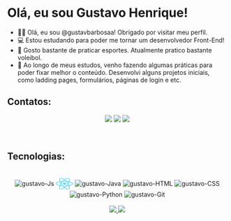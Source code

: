 <h1>Olá, eu sou Gustavo Henrique!</h1>

- 👨‍🦱 Olá, eu sou @gustavbarbosaa! Obrigado por visitar meu perfil.
- 💻 Estou estudando para poder me tornar um desenvolvedor Front-End!     
- 🏐 Gosto bastante de praticar esportes. Atualmente pratico bastante voleibol.
- 📖 Ao longo de meus estudos, venho fazendo algumas práticas para poder fixar melhor o conteúdo. Desenvolvi alguns projetos  iniciais, como ladding pages, formulários, páginas de login e etc.
<h2> Contatos:</h2>
<div align="center">
     <a href="https://www.instagram.com/gustavbarbosaa/" target="_blank"><img src="https://img.shields.io/badge/-Instagram-%23E4405F?style=for-the-badge&logo=instagram&logoColor=white" target="_blank"></a>
     <a href = "mailto:gustavoaraujohab@gmail.com"><img src="https://img.shields.io/badge/-Gmail-%23333?style=for-the-badge&logo=gmail&logoColor=white" target="_blank"></a>
     <a href="https://www.linkedin.com/in/gustavo-ara%C3a%BAjo-a3a723219/" target="_blank"><img src="https://img.shields.io/badge/-LinkedIn-%230077B5?style=for-the-badge&logo=linkedin&logoColor=white" target="_blank"></a>
</div>
     
<br>
<br>

<h2> Tecnologias:</h2>
<div style="display: inline_block" align="center"><br>
  <img align="center" alt="gustavo-Js" height="30" width="40" src="https://cdn.jsdelivr.net/gh/devicons/devicon/icons/javascript/javascript-original.svg">
     <img align="center" alt="gustavo-React" height="30" width="40" src="https://raw.githubusercontent.com/devicons/devicon/master/icons/react/react-original.svg">
  <img align="center" alt="gustavo-Java" height="30" width="40" src="https://cdn.jsdelivr.net/gh/devicons/devicon/icons/java/java-original-wordmark.svg">
  <img align="center" alt="gustavo-HTML" height="30" width="40" src="https://cdn.jsdelivr.net/gh/devicons/devicon/icons/html5/html5-plain-wordmark.svg">
  <img align="center" alt="gustavo-CSS" height="30" width="40" src="https://cdn.jsdelivr.net/gh/devicons/devicon/icons/css3/css3-plain-wordmark.svg">
  <img align="center" alt="gustavo-Python" height="30" width="40" src="https://cdn.jsdelivr.net/gh/devicons/devicon/icons/python/python-plain.svg">
  <img align="center" alt="gustavo-Git" height="30" width="40" src="https://cdn.jsdelivr.net/gh/devicons/devicon/icons/git/git-original.svg">
</div>

<br>

<div align="center">
  <a href="https://github.com/gustavbarbosaa">
  <img height="180em" src="https://github-readme-stats.vercel.app/api?username=gustavbarbosaa&show_icons=true&theme=dracula&include_all_commits=true&count_private=true"/>
  <img height="180em" src="https://github-readme-stats.vercel.app/api/top-langs/?username=gustavbarbosaa&layout=compact&langs_count=7&theme=dracula"/>
</div>
     
<br>
<br>
     


<!---
gustavbarbosaa/gustavbarbosaa is a ✨ special ✨ repository because its `README.md` (this file) appears on your GitHub profile.
You can click the Preview link to take a look at your changes.
--->
